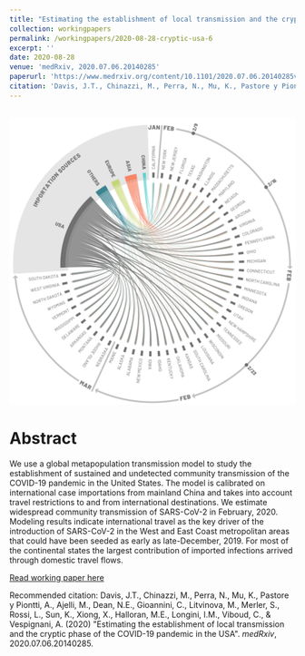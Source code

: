 ```yaml
---
title: "Estimating the establishment of local transmission and the cryptic phase of the COVID-19 pandemic in the USA"
collection: workingpapers
permalink: /workingpapers/2020-08-28-cryptic-usa-6
excerpt: ''
date: 2020-08-28
venue: 'medRxiv, 2020.07.06.20140285'
paperurl: 'https://www.medrxiv.org/content/10.1101/2020.07.06.20140285v2'
citation: 'Davis, J.T., Chinazzi, M., Perra, N., Mu, K., Pastore y Piontti, A., Ajelli, M., Dean, N.E., Gioannini, C., Litvinova, M., Merler, S., Rossi, L., Sun, K., Xiong, X., Halloran, M.E., Longini, I.M., Viboud, C., & Vespignani, A. (2020) medRxiv, 2020.07.06.20140285.'
---
```


<br/><img src='/images/cryptic-usa.png'>

# Abstract
We use a global metapopulation transmission model to study the establishment of sustained and undetected community transmission of the COVID-19 pandemic in the United States. The model is calibrated on international case importations from mainland China and takes into account travel restrictions to and from international destinations. We estimate widespread community transmission of SARS-CoV-2 in February, 2020. Modeling results indicate international travel as the key driver of the introduction of SARS-CoV-2 in the West and East Coast metropolitan areas that could have been seeded as early as late-December, 2019. For most of the continental states the largest contribution of imported infections arrived through domestic travel flows.


[Read working paper here](https://www.medrxiv.org/content/10.1101/2020.07.06.20140285v2)

Recommended citation: Davis, J.T., Chinazzi, M., Perra, N., Mu, K., Pastore y Piontti, A., Ajelli, M., Dean, N.E., Gioannini, C., Litvinova, M., Merler, S., Rossi, L., Sun, K., Xiong, X., Halloran, M.E., Longini, I.M., Viboud, C., & Vespignani, A. (2020) &quot;Estimating the establishment of local transmission and the cryptic phase of the COVID-19 pandemic in the USA&quot;. <i>medRxiv</i>, 2020.07.06.20140285.